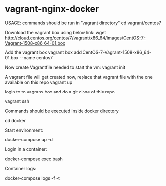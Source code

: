 # vagrant-nginx-docker
USAGE:
commands should be run in "vagrant directory"
cd vagrant/centos7

Download the vagrant box using below link:
wget http://cloud.centos.org/centos/7/vagrant/x86_64/images/CentOS-7-Vagrant-1508-x86_64-01.box


Add the vagrant box 
vagrant box add CentOS-7-Vagrant-1508-x86_64-01.box --name centos7

Now create Vagrantfile needed to start the vm:
 vagrant init
 
 A vagrant file will get created now, replace that vagrant file with the one available on this repo
 vagrant up
 
 login to to vagranx box and do a git clone of this repo.
 
 vagrant ssh
 
Commands should be executed inside docker directory

cd docker

Start environment:

docker-compose up -d

Login in a container:

docker-compose exec <service> bash

Container logs:

docker-compose logs -f -t <service>
